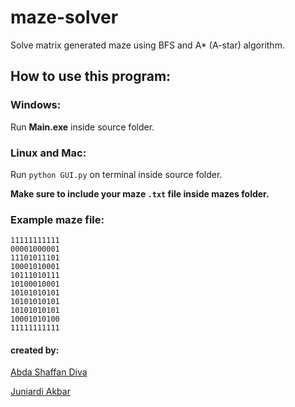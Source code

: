 # maze-solver

Solve matrix generated maze using BFS and A\* (A-star) algorithm.

## How to use this program:

### Windows:

Run **Main.exe** inside source folder.

### Linux and Mac:

Run `python GUI.py` on terminal inside source folder.

**Make sure to include your maze `.txt` file inside mazes folder.**

### Example maze file:

```
11111111111
00001000001
11101011101
10001010001
10111010111
10100010001
10101010101
10101010101
10101010101
10001010100
11111111111
```

#### created by:

[Abda Shaffan Diva](https://github.com/abdashaffan)

[Juniardi Akbar](https://github.com/juniardiakbar)
